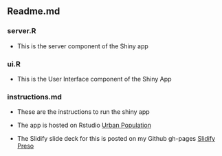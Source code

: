 ## Readme.md  
  
### server.R    
- This is the server component of the Shiny app  
  
### ui.R  
- This is the User Interface component of the Shiny App  
  
### instructions.md    
- These are the instructions to run the shiny app  
- The app is hosted on Rstudio [Urban Population](https://edlewis4.shinyapps.io/course_project/)

- The Slidify slide deck for this is posted on my Github gh-pages [Slidify Preso](http://edlewis4.github.io/DevDataProducts-Web/index.html#1 )
